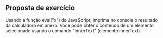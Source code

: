 ## Proposta de exercício

Usando a função eval("x") do JavaScript, imprima no console o resultado da calculadora em anexo. Você pode obter o conteúdo de um elemento selecionado usando o comando "innerText" (elemento.innerText).
